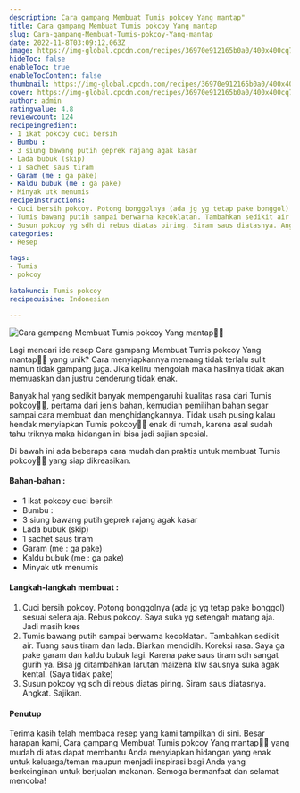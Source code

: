 ```yaml
---
description: Cara gampang Membuat Tumis pokcoy Yang mantap"
title: Cara gampang Membuat Tumis pokcoy Yang mantap
slug: Cara-gampang-Membuat-Tumis-pokcoy-Yang-mantap
date: 2022-11-8T03:09:12.063Z
image: https://img-global.cpcdn.com/recipes/36970e912165b0a0/400x400cq70/photo.jpg
hideToc: false
enableToc: true
enableTocContent: false
thumbnail: https://img-global.cpcdn.com/recipes/36970e912165b0a0/400x400cq70/photo.jpg
cover: https://img-global.cpcdn.com/recipes/36970e912165b0a0/400x400cq70/photo.jpg
author: admin
ratingvalue: 4.8
reviewcount: 124
recipeingredient:
- 1 ikat pokcoy cuci bersih
- Bumbu :
- 3 siung bawang putih geprek rajang agak kasar
- Lada bubuk (skip)
- 1 sachet saus tiram
- Garam (me : ga pake)
- Kaldu bubuk (me : ga pake)
- Minyak utk menumis
recipeinstructions:
- Cuci bersih pokcoy. Potong bonggolnya (ada jg yg tetap pake bonggol) sesuai selera aja. Rebus pokcoy. Saya suka yg setengah matang aja. Jadi masih kres
- Tumis bawang putih sampai berwarna kecoklatan. Tambahkan sedikit air. Tuang saus tiram dan lada. Biarkan mendidih. Koreksi rasa. Saya ga pake garam dan kaldu bubuk lagi. Karena pake saus tiram sdh sangat gurih ya. Bisa jg ditambahkan larutan maizena klw sausnya suka agak kental. (Saya tidak pake)
- Susun pokcoy yg sdh di rebus diatas piring. Siram saus diatasnya. Angkat. Sajikan.
categories:
- Resep

tags:
- Tumis
- pokcoy

katakunci: Tumis pokcoy
recipecuisine: Indonesian

---
```


![Cara gampang Membuat Tumis pokcoy Yang mantap👩‍🍳](https://img-global.cpcdn.com/recipes/36970e912165b0a0/400x400cq70/photo.jpg)

Lagi mencari ide resep Cara gampang Membuat Tumis pokcoy Yang mantap👩‍🍳 yang unik? Cara menyiapkannya memang tidak terlalu sulit namun tidak gampang juga. Jika keliru mengolah maka hasilnya tidak akan memuaskan dan justru cenderung tidak enak.

Banyak hal yang sedikit banyak mempengaruhi kualitas rasa dari Tumis pokcoy👩‍🍳, pertama dari jenis bahan, kemudian pemilihan bahan segar sampai cara membuat dan menghidangkannya. Tidak usah pusing kalau hendak menyiapkan Tumis pokcoy👩‍🍳 enak di rumah, karena asal sudah tahu triknya maka hidangan ini bisa jadi sajian spesial.

Di bawah ini ada beberapa cara mudah dan praktis untuk membuat Tumis pokcoy👩‍🍳 yang siap dikreasikan.

<!--inarticleads1-->

#### Bahan-bahan :

- 1 ikat pokcoy cuci bersih
- Bumbu :
- 3 siung bawang putih geprek rajang agak kasar
- Lada bubuk (skip)
- 1 sachet saus tiram
- Garam (me : ga pake)
- Kaldu bubuk (me : ga pake)
- Minyak utk menumis

<!--inarticleads2-->

#### Langkah-langkah membuat :

1. Cuci bersih pokcoy. Potong bonggolnya (ada jg yg tetap pake bonggol) sesuai selera aja. Rebus pokcoy. Saya suka yg setengah matang aja. Jadi masih kres
1. Tumis bawang putih sampai berwarna kecoklatan. Tambahkan sedikit air. Tuang saus tiram dan lada. Biarkan mendidih. Koreksi rasa. Saya ga pake garam dan kaldu bubuk lagi. Karena pake saus tiram sdh sangat gurih ya. Bisa jg ditambahkan larutan maizena klw sausnya suka agak kental. (Saya tidak pake)
1. Susun pokcoy yg sdh di rebus diatas piring. Siram saus diatasnya. Angkat. Sajikan.

#### Penutup

Terima kasih telah membaca resep yang kami tampilkan di sini. Besar harapan kami, Cara gampang Membuat Tumis pokcoy Yang mantap👩‍🍳 yang mudah di atas dapat membantu Anda menyiapkan hidangan yang enak untuk keluarga/teman maupun menjadi inspirasi bagi Anda yang berkeinginan untuk berjualan makanan. Semoga bermanfaat dan selamat mencoba!